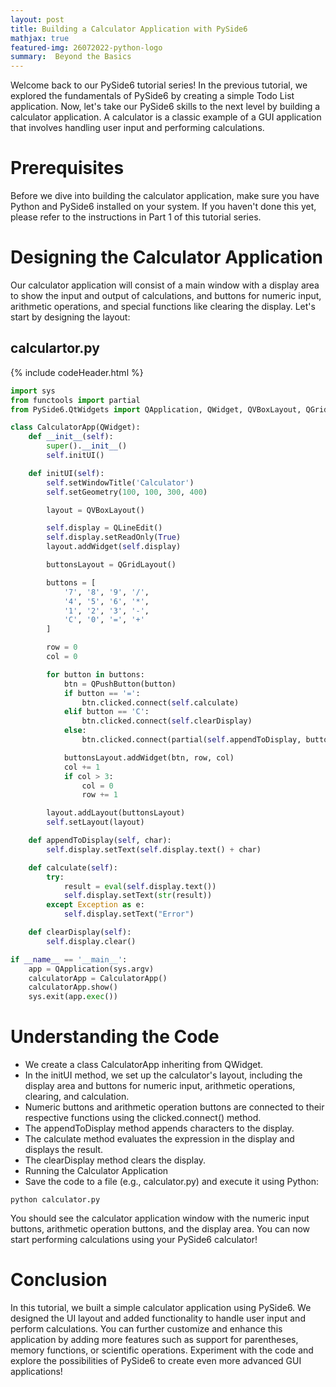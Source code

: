 ```yaml
---
layout: post
title: Building a Calculator Application with PySide6
mathjax: true
featured-img: 26072022-python-logo
summary:  Beyond the Basics
---
```



Welcome back to our PySide6 tutorial series! In the previous tutorial, we explored the fundamentals of PySide6 by creating a simple Todo List application. Now, let's take our PySide6 skills to the next level by building a calculator application. A calculator is a classic example of a GUI application that involves handling user input and performing calculations.

# Prerequisites

Before we dive into building the calculator application, make sure you have Python and PySide6 installed on your system. If you haven't done this yet, please refer to the instructions in Part 1 of this tutorial series.

# Designing the Calculator Application

Our calculator application will consist of a main window with a display area to show the input and output of calculations, and buttons for numeric input, arithmetic operations, and special functions like clearing the display. Let's start by designing the layout:

## calculartor.py

{% include codeHeader.html %}
```python
import sys
from functools import partial
from PySide6.QtWidgets import QApplication, QWidget, QVBoxLayout, QGridLayout, QPushButton, QLineEdit

class CalculatorApp(QWidget):
    def __init__(self):
        super().__init__()
        self.initUI()

    def initUI(self):
        self.setWindowTitle('Calculator')
        self.setGeometry(100, 100, 300, 400)

        layout = QVBoxLayout()

        self.display = QLineEdit()
        self.display.setReadOnly(True)
        layout.addWidget(self.display)

        buttonsLayout = QGridLayout()

        buttons = [
            '7', '8', '9', '/',
            '4', '5', '6', '*',
            '1', '2', '3', '-',
            'C', '0', '=', '+'
        ]

        row = 0
        col = 0

        for button in buttons:
            btn = QPushButton(button)
            if button == '=':
                btn.clicked.connect(self.calculate)
            elif button == 'C':
                btn.clicked.connect(self.clearDisplay)
            else:
                btn.clicked.connect(partial(self.appendToDisplay, button))

            buttonsLayout.addWidget(btn, row, col)
            col += 1
            if col > 3:
                col = 0
                row += 1

        layout.addLayout(buttonsLayout)
        self.setLayout(layout)

    def appendToDisplay(self, char):
        self.display.setText(self.display.text() + char)

    def calculate(self):
        try:
            result = eval(self.display.text())
            self.display.setText(str(result))
        except Exception as e:
            self.display.setText("Error")

    def clearDisplay(self):
        self.display.clear()

if __name__ == '__main__':
    app = QApplication(sys.argv)
    calculatorApp = CalculatorApp()
    calculatorApp.show()
    sys.exit(app.exec())

```

# Understanding the Code

* We create a class CalculatorApp inheriting from QWidget.
* In the initUI method, we set up the calculator's layout, including the display area and buttons for numeric input, arithmetic operations, clearing, and calculation.
* Numeric buttons and arithmetic operation buttons are connected to their respective functions using the clicked.connect() method.
* The appendToDisplay method appends characters to the display.
* The calculate method evaluates the expression in the display and displays the result.
* The clearDisplay method clears the display.
* Running the Calculator Application
* Save the code to a file (e.g., calculator.py) and execute it using Python:

`python calculator.py`

You should see the calculator application window with the numeric input buttons, arithmetic operation buttons, and the display area. You can now start performing calculations using your PySide6 calculator!

# Conclusion

In this tutorial, we built a simple calculator application using PySide6. We designed the UI layout and added functionality to handle user input and perform calculations. You can further customize and enhance this application by adding more features such as support for parentheses, memory functions, or scientific operations. Experiment with the code and explore the possibilities of PySide6 to create even more advanced GUI applications!








